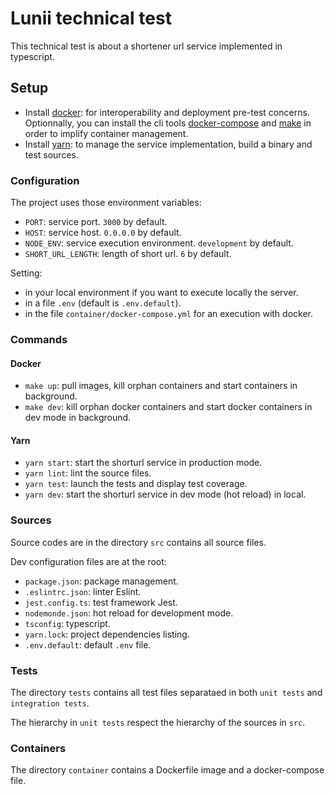 # Lunii technical test

This technical test is about a shortener url service implemented in typescript.

## Setup

- Install [docker](https://www.docker.com/): for interoperability and deployment pre-test concerns. Optionnally, you can install the cli tools [docker-compose](https://docs.docker.com/compose/) and [make](https://www.gnu.org/software/make/) in order to implify container management.
- Install [yarn](https://classic.yarnpkg.com/): to manage the service implementation, build a binary and test sources.

### Configuration

The project uses those environment variables:

- `PORT`: service port. `3000` by default.
- `HOST`: service host. `0.0.0.0` by default.
- `NODE_ENV`: service execution environment. `development` by default.
- `SHORT_URL_LENGTH`: length of short url. `6` by default.

Setting:

- in your local environment if you want to execute locally the server.
- in a file `.env` (default is `.env.default`).
- in the file `container/docker-compose.yml` for an execution with docker.

### Commands

#### Docker

- ```make up```: pull images, kill orphan containers and start containers in background.
- ```make dev```: kill orphan docker containers and start docker containers in dev mode in background.

#### Yarn

- ```yarn start```: start the shorturl service in production mode.
- ```yarn lint```: lint the source files.
- ```yarn test```: launch the tests and display test coverage.
- ```yarn dev```: start the shorturl service in dev mode (hot reload) in local.

### Sources

Source codes are in the directory `src` contains all source files.

Dev configuration files are at the root:

- `package.json`: package management.
- `.eslintrc.json`: linter Eslint.
- `jest.config.ts`: test framework Jest.
- `nodemonde.json`: hot reload for development mode.
- `tsconfig`: typescript.
- `yarn.lock`: project dependencies listing.
- `.env.default`: default `.env` file.

### Tests

The directory `tests` contains all test files separataed in both `unit tests` and `integration tests`.

The hierarchy in `unit tests` respect the hierarchy of the sources in `src`.

### Containers

The directory `container` contains a Dockerfile image and a docker-compose file.
